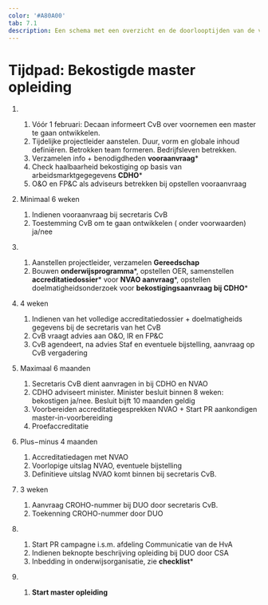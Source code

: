 ```yaml
---
color: '#A80A00'
tab: 7.1
description: Een schema met een overzicht en de doorlooptijden van de verschillende stappen die gezet moeten worden.
---
```


# Tijdpad: Bekostigde master opleiding

1.  &nbsp;

    1. Vóór 1 februari: Decaan informeert CvB over voornemen een master te gaan ontwikkelen.
    1. Tijdelijke projectleider aanstelen. Duur, vorm en globale inhoud definiëren. Betrokken team formeren. Bedrijfsleven betrekken.
    1. Verzamelen info + benodigdheden **vooraanvraag**\*
    1. Check haalbaarheid bekostiging op basis van arbeidsmarktgegegevens **CDHO**\*
    1. O&O en FP&C  als adviseurs betrekken bij opstellen vooraanvraag

1. Minimaal 6 weken

    1. Indienen vooraanvraag bij secretaris CvB
    1. Toestemming CvB om te gaan ontwikkelen  ( onder voorwaarden) ja/nee

1.  &nbsp;

    1. Aanstellen projectleider, verzamelen **Gereedschap**
    1. Bouwen **onderwijsprogramma**\*, opstellen OER, samenstellen **accreditatiedossier**\* voor **NVAO aanvraag**\*, opstellen doelmatigheidsonderzoek voor **bekostigingsaanvraag bij CDHO**\*

1. 4 weken

    1. Indienen van het volledige accreditatiedossier + doelmatigheids gegevens bij de secretaris van het CvB
    1. CvB vraagt advies aan O&O, IR en FP&C
    1. CvB agendeert, na advies Staf en eventuele bijstelling,  aanvraag op CvB vergadering

1. Maximaal 6 maanden

    1. Secretaris CvB dient aanvragen in bij CDHO en NVAO
    1. CDHO adviseert minister. Minister besluit  binnen 8 weken: bekostigen ja/nee. Besluit bijft 10 maanden geldig
    1. Voorbereiden accreditatiegesprekken NVAO + Start PR aankondigen master-in-voorbereiding
    1. Proefaccreditatie

1. Plus−minus 4 maanden

    1. Accreditatiedagen met NVAO
    1. Voorlopige uitslag NVAO, eventuele bijstelling
    1. Definitieve uitslag NVAO komt binnen bij secretaris CvB.

1. 3 weken

    1. Aanvraag CROHO-nummer bij DUO door secretaris CvB.
    1. Toekenning CROHO-nummer door DUO

1.  &nbsp;

    1. Start PR campagne i.s.m. afdeling Communicatie van de HvA
    1. Indienen beknopte beschrijving opleiding bij DUO door CSA
    1. Inbedding in onderwijsorganisatie, zie **checklist**\*

1.  &nbsp;

    1. **Start master opleiding**
